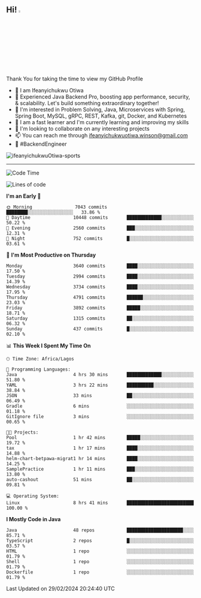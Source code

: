 <!-- BLOG-POST-LIST:START --><!-- BLOG-POST-LIST:END -->

## Hi! <img src="https://media.giphy.com/media/hvRJCLFzcasrR4ia7z/giphy.gif" width="4%"> 

Thank You for taking the time to view my GitHub Profile

- 👋 I am Ifeanyichukwu Otiwa
- 🚀 Experienced Java Backend Pro, boosting app performance, security, & scalability. Let's build something extraordinary together!
- 👀 I'm interested in Problem Solving, Java, Microservices with Spring, Spring Boot, MySQL, gRPC, REST, Kafka, git, Docker, and Kubernetes
- 🌱 I am a fast learner and I'm currently learning and improving my skills
- 💞️ I'm looking to collaborate on any interesting projects
- 📫 You can reach me through ifeanyichukwuotiwa.winson@gmail.com
- 🚀 #BackendEngineer

<p align="left" marginTop="10px"> <img src="https://komarev.com/ghpvc/?username=ifeanyichukwuOtiwa-sports&label=Profile%20views&color=0e75b6&style=for-the-badge" alt="ifeanyichukwuOtiwa-sports" /> </p>

***

<!--START_SECTION:waka-->
![Code Time](http://img.shields.io/badge/Code%20Time-2%2C286%20hrs%2013%20mins-blue)

![Lines of code](https://img.shields.io/badge/From%20Hello%20World%20I%27ve%20Written-4.6%20million%20lines%20of%20code-blue)

**I'm an Early 🐤** 

```text
🌞 Morning                7043 commits        ████████░░░░░░░░░░░░░░░░░   33.86 % 
🌆 Daytime                10448 commits       █████████████░░░░░░░░░░░░   50.22 % 
🌃 Evening                2560 commits        ███░░░░░░░░░░░░░░░░░░░░░░   12.31 % 
🌙 Night                  752 commits         █░░░░░░░░░░░░░░░░░░░░░░░░   03.61 % 
```
📅 **I'm Most Productive on Thursday** 

```text
Monday                   3640 commits        ████░░░░░░░░░░░░░░░░░░░░░   17.50 % 
Tuesday                  2994 commits        ████░░░░░░░░░░░░░░░░░░░░░   14.39 % 
Wednesday                3734 commits        ████░░░░░░░░░░░░░░░░░░░░░   17.95 % 
Thursday                 4791 commits        ██████░░░░░░░░░░░░░░░░░░░   23.03 % 
Friday                   3892 commits        █████░░░░░░░░░░░░░░░░░░░░   18.71 % 
Saturday                 1315 commits        ██░░░░░░░░░░░░░░░░░░░░░░░   06.32 % 
Sunday                   437 commits         █░░░░░░░░░░░░░░░░░░░░░░░░   02.10 % 
```


📊 **This Week I Spent My Time On** 

```text
🕑︎ Time Zone: Africa/Lagos

💬 Programming Languages: 
Java                     4 hrs 30 mins       █████████████░░░░░░░░░░░░   51.80 % 
YAML                     3 hrs 22 mins       ██████████░░░░░░░░░░░░░░░   38.84 % 
JSON                     33 mins             ██░░░░░░░░░░░░░░░░░░░░░░░   06.49 % 
Gradle                   6 mins              ░░░░░░░░░░░░░░░░░░░░░░░░░   01.18 % 
GitIgnore file           3 mins              ░░░░░░░░░░░░░░░░░░░░░░░░░   00.65 % 

🐱‍💻 Projects: 
Pool                     1 hr 42 mins        █████░░░░░░░░░░░░░░░░░░░░   19.72 % 
tax                      1 hr 17 mins        ████░░░░░░░░░░░░░░░░░░░░░   14.88 % 
helm-chart-betpawa-migrat1 hr 14 mins        ████░░░░░░░░░░░░░░░░░░░░░   14.25 % 
SamplePractice           1 hr 11 mins        ███░░░░░░░░░░░░░░░░░░░░░░   13.80 % 
auto-cashout             51 mins             ██░░░░░░░░░░░░░░░░░░░░░░░   09.81 % 

💻 Operating System: 
Linux                    8 hrs 41 mins       █████████████████████████   100.00 % 
```

**I Mostly Code in Java** 

```text
Java                     48 repos            █████████████████████░░░░   85.71 % 
TypeScript               2 repos             █░░░░░░░░░░░░░░░░░░░░░░░░   03.57 % 
HTML                     1 repo              ░░░░░░░░░░░░░░░░░░░░░░░░░   01.79 % 
Shell                    1 repo              ░░░░░░░░░░░░░░░░░░░░░░░░░   01.79 % 
Dockerfile               1 repo              ░░░░░░░░░░░░░░░░░░░░░░░░░   01.79 % 
```




 Last Updated on 29/02/2024 20:24:40 UTC
<!--END_SECTION:waka-->

<!--
<p align="center">
![trophy](https://github-profile-trophy.vercel.app/?username=ifeanyichukwuOtiwa-sports&theme=onedark) (https://github.com/ryo-ma/github-profile-trophy)
</p>
-->

<!---
ifeanyi-otiwa/ifeanyi-otiwa is a ✨ special ✨ repository because its `README.md` (this file) appears on your GitHub profile.
You can click the Preview link to take a look at your changes.
--->
